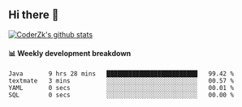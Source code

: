 ## Hi there 👋

[![CoderZk's github stats](https://github-readme-stats.vercel.app/api?username=zhoukuo123&show_icons=true&count_private=true)](https://github.com/anuraghazra/github-readme-stats)

#### :bar_chart: Weekly development breakdown

<!--START_SECTION:waka-->

```text
Java       9 hrs 28 mins   █████████████████████████   99.42 %
textmate   3 mins          ░░░░░░░░░░░░░░░░░░░░░░░░░   00.57 %
YAML       0 secs          ░░░░░░░░░░░░░░░░░░░░░░░░░   00.01 %
SQL        0 secs          ░░░░░░░░░░░░░░░░░░░░░░░░░   00.00 %
```

<!--END_SECTION:waka-->
